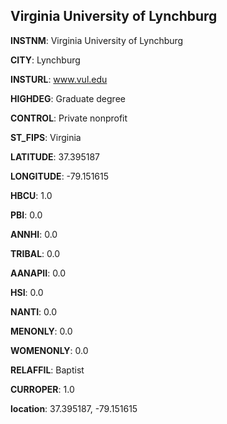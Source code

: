 
Virginia University of Lynchburg
---
**INSTNM**: Virginia University of Lynchburg

**CITY**: Lynchburg

**INSTURL**: www.vul.edu

**HIGHDEG**: Graduate degree

**CONTROL**: Private nonprofit

**ST_FIPS**: Virginia

**LATITUDE**: 37.395187

**LONGITUDE**: -79.151615

**HBCU**: 1.0

**PBI**: 0.0

**ANNHI**: 0.0

**TRIBAL**: 0.0

**AANAPII**: 0.0

**HSI**: 0.0

**NANTI**: 0.0

**MENONLY**: 0.0

**WOMENONLY**: 0.0

**RELAFFIL**: Baptist

**CURROPER**: 1.0

**location**: 37.395187, -79.151615